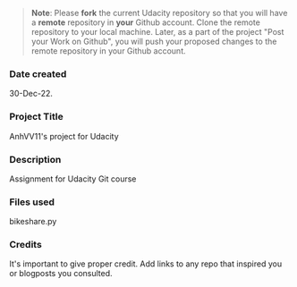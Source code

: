 >**Note**: Please **fork** the current Udacity repository so that you will have a **remote** repository in **your** Github account. Clone the remote repository to your local machine. Later, as a part of the project "Post your Work on Github", you will push your proposed changes to the remote repository in your Github account.

### Date created
30-Dec-22.

### Project Title
AnhVV11's project for Udacity

### Description
Assignment for Udacity Git course

### Files used
bikeshare.py

### Credits
It's important to give proper credit. Add links to any repo that inspired you or blogposts you consulted.

